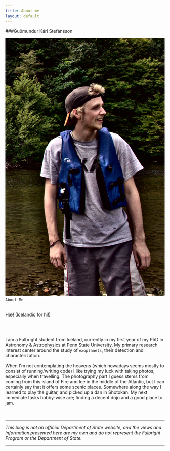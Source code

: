```yaml
---
title: About me
layout: default
---
```


###Guðmundur Kári Stefánsson

<div class="span3">
<center>
<img src="../img/profile_canoe.jpg"/>
</center>
</div>

<div class="span8">
<code>About Me</code>
<br/>
<br/>

Hæ! (Icelandic for hi!)

<br/>
<br/>

<p>
I am a Fulbright student from Iceland, currently in my first year of my PhD in Astronomy & Astrophysics at Penn State University. My primary research interest center around the study of <code>exoplanets</code>, their detection and characterization.
</p>

<p>
	When I'm not contemplating the heavens (which nowadays seems mostly to consist of running/writing code) I like trying my luck with taking photos, especially when travelling. 
	The photography part I guess stems from coming from this island of Fire and Ice in the middle of the Atlantic, but I can certainly say that it offers some scenic places.
	Somewhere along the way I learned to play the guitar, and picked up a dan in Shotokan. My next immediate tasks hobby-wise are; finding a decent dojo and a good place to jam.
</p>

<br/>

<hr>
<p class="muted">
	<i>
	This blog is not an official Department of State website, and the views and information presented here are my own and do not represent the Fulbright Program or the Department of State.
	</i>
</p>
<hr/>
</div>
